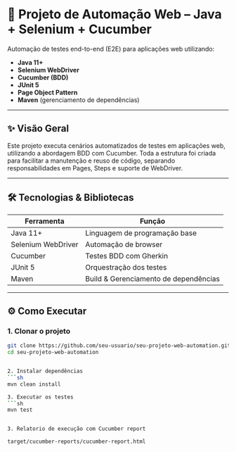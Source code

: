 # 🚀 Projeto de Automação Web – Java + Selenium + Cucumber

Automação de testes end-to-end (E2E) para aplicações web utilizando:
- **Java 11+**
- **Selenium WebDriver**
- **Cucumber (BDD)**
- **JUnit 5**
- **Page Object Pattern**
- **Maven** (gerenciamento de dependências)

---

## ✨ Visão Geral

Este projeto executa cenários automatizados de testes em aplicações web, utilizando a abordagem BDD com Cucumber. Toda a estrutura foi criada para facilitar a manutenção e reuso de código, separando responsabilidades em Pages, Steps e suporte de WebDriver.

---

## 🛠️ Tecnologias & Bibliotecas

| Ferramenta         | Função                                      |
|--------------------|---------------------------------------------|
| Java 11+           | Linguagem de programação base               |
| Selenium WebDriver | Automação de browser                        |
| Cucumber           | Testes BDD com Gherkin                      |
| JUnit 5            | Orquestração dos testes                     |
| Maven              | Build & Gerenciamento de dependências        |

---

## ⚙️ Como Executar

### 1. **Clonar o projeto**

```sh
git clone https://github.com/seu-usuario/seu-projeto-web-automation.git
cd seu-projeto-web-automation


2. Instalar dependências
```sh
mvn clean install

3. Executar os testes
```sh
mvn test


3. Relatorio de execução com Cucumber report

target/cucumber-reports/cucumber-report.html
